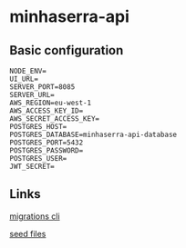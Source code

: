 # minhaserra-api

## Basic configuration

```
NODE_ENV=
UI_URL=
SERVER_PORT=8085
SERVER_URL=
AWS_REGION=eu-west-1
AWS_ACCESS_KEY_ID=
AWS_SECRET_ACCESS_KEY=
POSTGRES_HOST=
POSTGRES_DATABASE=minhaserra-api-database
POSTGRES_PORT=5432
POSTGRES_PASSWORD=
POSTGRES_USER=
JWT_SECRET=
```

## Links

[migrations cli](https://knexjs.org/guide/migrations.html#migration-cli)

[seed files](https://knexjs.org/guide/migrations.html#seed-files)

